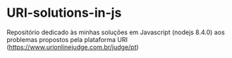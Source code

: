 # URI-solutions-in-js
Repositório dedicado às minhas soluções em Javascript (nodejs 8.4.0) aos problemas propostos pela plataforma URI (https://www.urionlinejudge.com.br/judge/pt)
